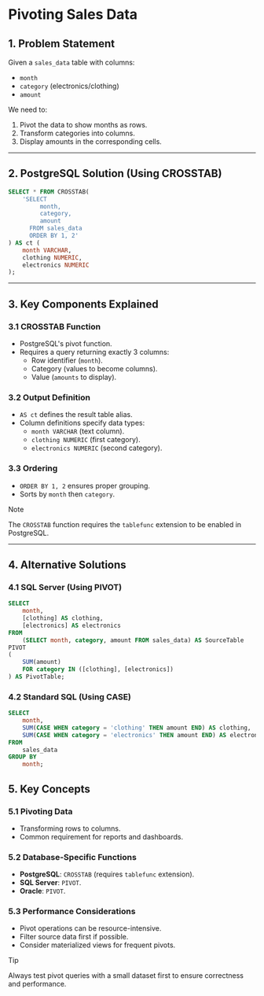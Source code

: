 # Pivoting Sales Data  

## 1. **Problem Statement**  
Given a `sales_data` table with columns:  
- `month`  
- `category` (electronics/clothing)  
- `amount`  

We need to:  
1. Pivot the data to show months as rows.  
2. Transform categories into columns.  
3. Display amounts in the corresponding cells.  

---

## 2. **PostgreSQL Solution (Using CROSSTAB)**  
```sql
SELECT * FROM CROSSTAB(
    'SELECT
         month,
         category,
         amount
      FROM sales_data
      ORDER BY 1, 2'
) AS ct (
    month VARCHAR,
    clothing NUMERIC,
    electronics NUMERIC
);
```  

---

## 3. **Key Components Explained**  
### 3.1 **CROSSTAB Function**  
- PostgreSQL's pivot function.  
- Requires a query returning exactly 3 columns:  
  - Row identifier (`month`).  
  - Category (values to become columns).  
  - Value (`amounts` to display).  

### 3.2 **Output Definition**  
- `AS ct` defines the result table alias.  
- Column definitions specify data types:  
  - `month VARCHAR` (text column).  
  - `clothing NUMERIC` (first category).  
  - `electronics NUMERIC` (second category).  

### 3.3 **Ordering**  
- `ORDER BY 1, 2` ensures proper grouping.  
- Sorts by `month` then `category`.  

> [!NOTE]  
> The `CROSSTAB` function requires the `tablefunc` extension to be enabled in PostgreSQL.  

---

## 4. **Alternative Solutions**  
### 4.1 **SQL Server (Using PIVOT)**  
```sql
SELECT
    month,
    [clothing] AS clothing,
    [electronics] AS electronics
FROM
    (SELECT month, category, amount FROM sales_data) AS SourceTable
PIVOT
(
    SUM(amount)
    FOR category IN ([clothing], [electronics])
) AS PivotTable;
```  

### 4.2 **Standard SQL (Using CASE)**  
```sql
SELECT
    month,
    SUM(CASE WHEN category = 'clothing' THEN amount END) AS clothing,
    SUM(CASE WHEN category = 'electronics' THEN amount END) AS electronics
FROM
    sales_data
GROUP BY
    month;
```  

## 5. **Key Concepts**  
### 5.1 **Pivoting Data**  
- Transforming rows to columns.  
- Common requirement for reports and dashboards.  

### 5.2 **Database-Specific Functions**  
- **PostgreSQL**: `CROSSTAB` (requires `tablefunc` extension).  
- **SQL Server**: `PIVOT`.  
- **Oracle**: `PIVOT`.  

### 5.3 **Performance Considerations**  
- Pivot operations can be resource-intensive.  
- Filter source data first if possible.  
- Consider materialized views for frequent pivots.  

> [!TIP]  
> Always test pivot queries with a small dataset first to ensure correctness and performance.  
